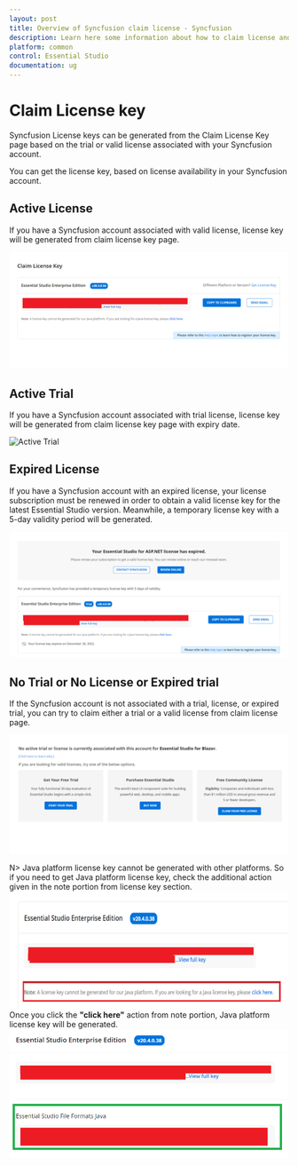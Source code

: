 ```yaml
---
layout: post
title: Overview of Syncfusion claim license - Syncfusion
description: Learn here some information about how to claim license and more details.
platform: common
control: Essential Studio
documentation: ug
---
```


# Claim License key

Syncfusion License keys can be generated from the Claim License Key page based on the trial or valid license associated with your Syncfusion account.

You can get the license key, based on license availability in your Syncfusion account.

## Active License

If you have a Syncfusion account associated with valid license, license key will be generated from claim license key page.

![Active License](licensing-images/active-license.png)

## Active Trial

If you have a Syncfusion account associated with trial license, license key will be generated from claim license key page with expiry date.

![Active Trial](active-trial.png)

## Expired License

If you have a Syncfusion account with an expired license, your license subscription must be renewed in order to obtain a valid license key for the latest Essential Studio version. Meanwhile, a temporary license key with a 5-day validity period will be generated.

![Expired License](licensing-images/expired-license.png)

## No Trial or No License or Expired trial

If the Syncfusion account is not associated with a trial, license, or expired trial, you can try to claim either a trial or a valid license from claim license page.

![No Trial or No License](licensing-images/no-active-trial-or-license.png)

N> Java platform license key cannot be generated with other platforms. So if you need to get Java platform license key, check the additional action given in the note portion from license key section.
![Java License](licensing-images/java-license.png)
Once you click the **"click here"** action from note portion, Java platform license key will be generated.
![Java License Key](licensing-images/java-license-key.png)
